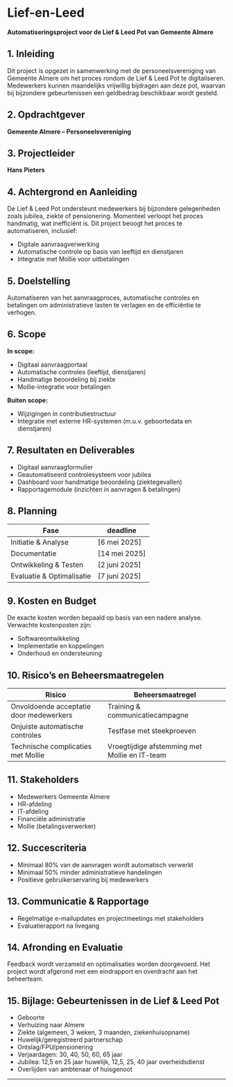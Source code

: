 # Lief-en-Leed

**Automatiseringsproject voor de Lief & Leed Pot van Gemeente Almere**

## 1. Inleiding

Dit project is opgezet in samenwerking met de personeelsvereniging van Gemeente Almere om het proces rondom de Lief & Leed Pot te digitaliseren. Medewerkers kunnen maandelijks vrijwillig bijdragen aan deze pot, waarvan bij bijzondere gebeurtenissen een geldbedrag beschikbaar wordt gesteld.

## 2. Opdrachtgever

**Gemeente Almere – Personeelsvereniging**

## 3. Projectleider

**Hans Pieters**

## 4. Achtergrond en Aanleiding

De Lief & Leed Pot ondersteunt medewerkers bij bijzondere gelegenheden zoals jubilea, ziekte of pensionering. Momenteel verloopt het proces handmatig, wat inefficiënt is. Dit project beoogt het proces te automatiseren, inclusief:

- Digitale aanvraagverwerking
- Automatische controle op basis van leeftijd en dienstjaren
- Integratie met Mollie voor uitbetalingen

## 5. Doelstelling

Automatiseren van het aanvraagproces, automatische controles en betalingen om administratieve lasten te verlagen en de efficiëntie te verhogen.

## 6. Scope

**In scope:**

- Digitaal aanvraagportaal
- Automatische controles (leeftijd, dienstjaren)
- Handmatige beoordeling bij ziekte
- Mollie-integratie voor betalingen

**Buiten scope:**

- Wijzigingen in contributiestructuur
- Integratie met externe HR-systemen (m.u.v. geboortedata en dienstjaren)

## 7. Resultaten en Deliverables

- Digitaal aanvraagformulier
- Geautomatiseerd controlesysteem voor jubilea
- Dashboard voor handmatige beoordeling (ziektegevallen)
- Rapportagemodule (inzichten in aanvragen & betalingen)

## 8. Planning

| Fase                         | deadline     |
|-----------------------------|---------------|
| Initiatie & Analyse         | [6 mei 2025]  |
| Documentatie                | [14 mei 2025] |
| Ontwikkeling & Testen       | [2 juni 2025] |            |
| Evaluatie & Optimalisatie   | [7 juni 2025] |

## 9. Kosten en Budget

De exacte kosten worden bepaald op basis van een nadere analyse. Verwachte kostenposten zijn:

- Softwareontwikkeling
- Implementatie en koppelingen
- Onderhoud en ondersteuning

## 10. Risico’s en Beheersmaatregelen

| Risico                                 | Beheersmaatregel                                     |
|----------------------------------------|------------------------------------------------------|
| Onvoldoende acceptatie door medewerkers| Training & communicatiecampagne                      |
| Onjuiste automatische controles        | Testfase met steekproeven                            |
| Technische complicaties met Mollie     | Vroegtijdige afstemming met Mollie en IT-team        |

## 11. Stakeholders

- Medewerkers Gemeente Almere  
- HR-afdeling  
- IT-afdeling  
- Financiële administratie  
- Mollie (betalingsverwerker)

## 12. Succescriteria

- Minimaal 80% van de aanvragen wordt automatisch verwerkt  
- Minimaal 50% minder administratieve handelingen  
- Positieve gebruikerservaring bij medewerkers

## 13. Communicatie & Rapportage

- Regelmatige e-mailupdates en projectmeetings met stakeholders  
- Evaluatierapport na livegang

## 14. Afronding en Evaluatie

Feedback wordt verzameld en optimalisaties worden doorgevoerd. Het project wordt afgerond met een eindrapport en overdracht aan het beheerteam.

## 15. Bijlage: Gebeurtenissen in de Lief & Leed Pot

- Geboorte  
- Verhuizing naar Almere  
- Ziekte (algemeen, 3 weken, 3 maanden, ziekenhuisopname)  
- Huwelijk/geregistreerd partnerschap  
- Ontslag/FPU/pensionering  
- Verjaardagen: 30, 40, 50, 60, 65 jaar  
- Jubilea: 12,5 en 25 jaar huwelijk, 12,5, 25, 40 jaar overheidsdienst  
- Overlijden van ambtenaar of huisgenoot  

---



